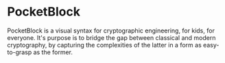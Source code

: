 # PocketBlock
PocketBlock is a visual syntax for cryptographic engineering, for kids, for everyone. It's purpose is to bridge the gap between
classical and modern cryptography, by capturing the complexities of the latter in a form as easy-to-grasp as the former.
